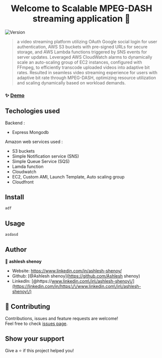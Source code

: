 <h1 align="center">Welcome to Scalable MPEG-DASH streaming application 👋</h1>
<p>
  <img alt="Version" src="https://img.shields.io/badge/version-1.0.0-blue.svg?cacheSeconds=2592000" />
</p>

> a video streaming platform utilizing OAuth Google social login for user authentication, AWS S3 buckets with pre-signed URLs for secure storage, and AWS Lambda functions triggered by SNS events for server updates. Leveraged AWS CloudWatch alarms to dynamically scale an auto-scaling group of EC2 instances, configured with FFmpeg, to efficiently transcode uploaded videos into adaptive bit rates. Resulted in seamless video streaming experience for users with adaptive bit rate through MPEG-DASH, optimizing resource utilization and scaling dynamically based on workload demands.

### ✨ [Demo](demo.youtube)

## Techologies used 
  <p>
      Backend : 
    <ul>
      <li>
          Express
          Mongodb
      </li>
    </ul>
  </p>
  <p>
    Amazon web services used :
    <ul>
      <li>
        S3 buckets 
      </li>
      <li>
        Simple Notification service (SNS)
      </li>
      <li>
        Simple Queue Service (SQS)
      </li>
      <li>
        Lamda function
      </li>
      <li>
        Cloudwatch
      </li>
      <li>
        EC2, Custom AMI, Launch Template, Auto scaling group
      </li>
      <li>
        Cloudfront
      </li>
    </ul>
  </p>

## Install

```sh
adf
```

## Usage

```sh
asdasd
```

## Author

👤 **ashlesh shenoy**

* Website: https://www.linkedin.com/in/ashlesh-shenoy/
* Github: [@Ashlesh shenoy](https://github.com/Ashlesh shenoy)
* LinkedIn: [@https:\/\/www.linkedin.com\/in\/ashlesh-shenoy\/](https://linkedin.com/in/https:\/\/www.linkedin.com\/in\/ashlesh-shenoy\/)

## 🤝 Contributing

Contributions, issues and feature requests are welcome!<br />Feel free to check [issues page](https://www.linkedin.com/in/ashlesh-shenoy/). 

## Show your support

Give a ⭐️ if this project helped you!

